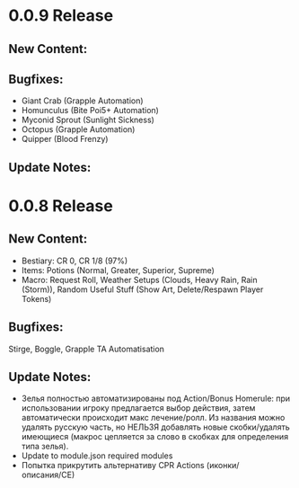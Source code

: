 # 0.0.9 Release
## New Content:
## Bugfixes:
- Giant Crab (Grapple Automation)
- Homunculus (Bite Poi5+ Automation)
- Myconid Sprout (Sunlight Sickness)
- Octopus (Grapple Automation)
- Quipper (Blood Frenzy)
## Update Notes:
# 0.0.8 Release
## New Content:
- Bestiary: CR 0, CR 1/8 (97%)
- Items: Potions (Normal, Greater, Superior, Supreme)
- Macro: Request Roll, Weather Setups (Clouds, Heavy Rain, Rain (Storm)), Random Useful Stuff (Show Art, Delete/Respawn Player Tokens)
## Bugfixes:
Stirge, Boggle, Grapple TA Automatisation
## Update Notes:
- Зелья полностью автоматизированы под Action/Bonus Homerule: при использовании игроку предлагается выбор действия, затем автоматически происходит макс лечение/ролл. Из названия можно удалять русскую часть, но НЕЛЬЗЯ добавлять новые скобки/удалять имеющиеся (макрос цепляется за слово в скобках для определения типа зелья).
- Update to module.json required modules
- Попытка прикрутить альтернативу CPR Actions (иконки/описания/CE)
